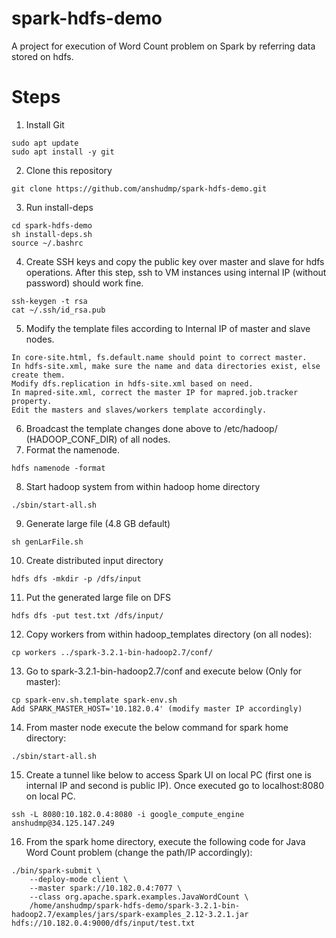 # spark-hdfs-demo
A project for execution of Word Count problem on Spark by referring data stored on hdfs.

# Steps
1. Install Git
```
sudo apt update
sudo apt install -y git
```
2. Clone this repository
```
git clone https://github.com/anshudmp/spark-hdfs-demo.git
```
3. Run install-deps
```
cd spark-hdfs-demo
sh install-deps.sh
source ~/.bashrc
```
4. Create SSH keys and copy the public key over master and slave for hdfs operations. After this step, ssh to VM instances using internal IP (without password) should work fine.
```
ssh-keygen -t rsa
cat ~/.ssh/id_rsa.pub
```
5. Modify the template files according to Internal IP of master and slave nodes.
```
In core-site.html, fs.default.name should point to correct master.
In hdfs-site.xml, make sure the name and data directories exist, else create them.
Modify dfs.replication in hdfs-site.xml based on need.
In mapred-site.xml, correct the master IP for mapred.job.tracker property.
Edit the masters and slaves/workers template accordingly.
```
6. Broadcast the template changes done above to /etc/hadoop/ (HADOOP_CONF_DIR) of all nodes.
7. Format the namenode.
```
hdfs namenode -format
```
8. Start hadoop system from within hadoop home directory
```
./sbin/start-all.sh
```
9. Generate large file (4.8 GB default)
```
sh genLarFile.sh
```
10. Create distributed input directory
```
hdfs dfs -mkdir -p /dfs/input
```
11. Put the generated large file on DFS
```
hdfs dfs -put test.txt /dfs/input/
```
12. Copy workers from within hadoop_templates directory (on all nodes):
```
cp workers ../spark-3.2.1-bin-hadoop2.7/conf/
```
13. Go to spark-3.2.1-bin-hadoop2.7/conf and execute below (Only for master):
```
cp spark-env.sh.template spark-env.sh
Add SPARK_MASTER_HOST='10.182.0.4' (modify master IP accordingly)
```
14. From master node execute the below command for spark home directory:
```
./sbin/start-all.sh
```
15. Create a tunnel like below to access Spark UI on local PC (first one is internal IP and second is public IP). Once executed go to localhost:8080 on local PC.
```
ssh -L 8080:10.182.0.4:8080 -i google_compute_engine anshudmp@34.125.147.249
```
16. From the spark home directory, execute the following code for Java Word Count problem (change the path/IP accordingly):
```
./bin/spark-submit \
    --deploy-mode client \
    --master spark://10.182.0.4:7077 \
    --class org.apache.spark.examples.JavaWordCount \
    /home/anshudmp/spark-hdfs-demo/spark-3.2.1-bin-hadoop2.7/examples/jars/spark-examples_2.12-3.2.1.jar hdfs://10.182.0.4:9000/dfs/input/test.txt
```
